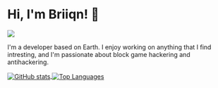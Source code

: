 <!-- Title -->
# Hi, I'm Briiqn! 👋
<!-- Visitors Badge -->
![](https://komarev.com/ghpvc/?username=YourGitHubUsername&color=blue)
<!-- Introduction -->
I'm a developer based on Earth. I enjoy working on anything that I find intresting, and I'm passionate about block game hackering and antihackering.
<!-- GitHub Stats and Most Used Languages -->
<div>
  <a href="https://github.com/anuraghazra/github-readme-stats">
    <img align="center" src="https://github-readme-stats.vercel.app/api?username=Briiqn&show_icons=true&line_height=27&title_color=5A5A5A&text_color=5A5A5A&icon_color=5A5A5A&bg_color=F5F5F5" alt="GitHub stats" />
  </a>
  <a href="https://github.com/anuraghazra/github-readme-stats">
    <img align="center" src="https://github-readme-stats.vercel.app/api/top-langs/?username=Briiqn&layout=compact&title_color=5A5A5A&text_color=5A5A5A&bg_color=F5F5F5" alt="Top Languages" />
  </a>
</div>
